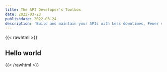 ```yaml
---
title: The API Developer's Toolbox
date: 2022-03-23
publishdate: 2022-03-24
description: 'Build and maintain your APIs with Less downtimes, Fewer support tickets, Faster time to resolution and always up to date insights into your APIs'
---
```


{{< rawhtml >}}

<section  style="background: xurl('/assets/img/blob-landing-center2.svg') no-repeat left bottom local" class=" bg-contain min-h-[90vh] flex flex-col space-between justify-between">
<h1>Hello world</h1>
</section>

{{< /rawhtml >}}
